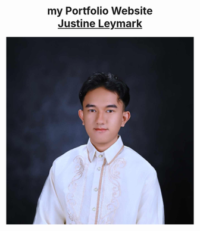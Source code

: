 <h1 align="center">
my Portfolio Website <br/><a href="https://cadilo0007.github.io/portfolio2/" target="_blank">Justine Leymark</a>
</h1>
<div align="center">
  <img src="src/assets/profile5.jpg" />
</div>
